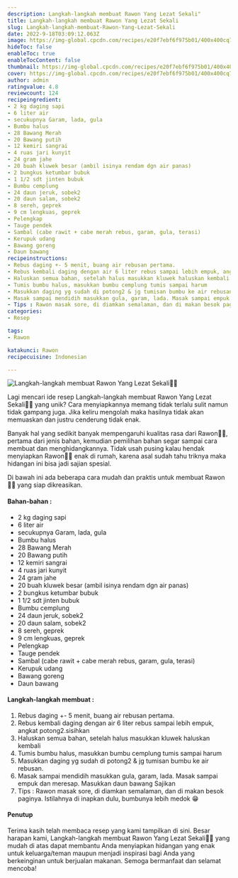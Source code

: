 ```yaml
---
description: Langkah-langkah membuat Rawon Yang Lezat Sekali"
title: Langkah-langkah membuat Rawon Yang Lezat Sekali
slug: Langkah-langkah-membuat-Rawon-Yang-Lezat-Sekali
date: 2022-9-18T03:09:12.063Z
image: https://img-global.cpcdn.com/recipes/e20f7ebf6f975b01/400x400cq70/photo.jpg
hideToc: false
enableToc: true
enableTocContent: false
thumbnail: https://img-global.cpcdn.com/recipes/e20f7ebf6f975b01/400x400cq70/photo.jpg
cover: https://img-global.cpcdn.com/recipes/e20f7ebf6f975b01/400x400cq70/photo.jpg
author: admin
ratingvalue: 4.8
reviewcount: 124
recipeingredient:
- 2 kg daging sapi
- 6 liter air
- secukupnya Garam, lada, gula
- Bumbu halus
- 28 Bawang Merah
- 20 Bawang putih
- 12 kemiri sangrai
- 4 ruas jari kunyit
- 24 gram jahe
- 20 buah kluwek besar (ambil isinya rendam dgn air panas)
- 2 bungkus ketumbar bubuk
- 1 1/2 sdt jinten bubuk
- Bumbu cemplung
- 24 daun jeruk, sobek2
- 20 daun salam, sobek2
- 8 sereh, geprek
- 9 cm lengkuas, geprek
- Pelengkap
- Tauge pendek
- Sambal (cabe rawit + cabe merah rebus, garam, gula, terasi)
- Kerupuk udang
- Bawang goreng
- Daun bawang
recipeinstructions:
- Rebus daging +- 5 menit, buang air rebusan pertama.
- Rebus kembali daging dengan air 6 liter rebus sampai lebih empuk, angkat potong2.sisihkan
- Haluskan semua bahan, setelah halus masukkan kluwek haluskan kembali
- Tumis bumbu halus, masukkan bumbu cemplung tumis sampai harum
- Masukkan daging yg sudah di potong2 & jg tumisan bumbu ke air rebusan.
- Masak sampai mendidih masukkan gula, garam, lada. Masak sampai empuk dan meresap. Masukkan daun bawang Sajikan
- Tips : Rawon masak sore, di diamkan semalaman, dan di makan besok paginya. Istilahnya di inapkan dulu, bumbunya lebih medok 😁
categories:
- Resep

tags:
- Rawon

katakunci: Rawon
recipecuisine: Indonesian

---
```


![Langkah-langkah membuat Rawon Yang Lezat Sekali👩‍🍳](https://img-global.cpcdn.com/recipes/e20f7ebf6f975b01/400x400cq70/photo.jpg)

Lagi mencari ide resep Langkah-langkah membuat Rawon Yang Lezat Sekali👩‍🍳 yang unik? Cara menyiapkannya memang tidak terlalu sulit namun tidak gampang juga. Jika keliru mengolah maka hasilnya tidak akan memuaskan dan justru cenderung tidak enak.

Banyak hal yang sedikit banyak mempengaruhi kualitas rasa dari Rawon👩‍🍳, pertama dari jenis bahan, kemudian pemilihan bahan segar sampai cara membuat dan menghidangkannya. Tidak usah pusing kalau hendak menyiapkan Rawon👩‍🍳 enak di rumah, karena asal sudah tahu triknya maka hidangan ini bisa jadi sajian spesial.

Di bawah ini ada beberapa cara mudah dan praktis untuk membuat Rawon👩‍🍳 yang siap dikreasikan.

<!--inarticleads1-->

#### Bahan-bahan :

- 2 kg daging sapi
- 6 liter air
- secukupnya Garam, lada, gula
- Bumbu halus
- 28 Bawang Merah
- 20 Bawang putih
- 12 kemiri sangrai
- 4 ruas jari kunyit
- 24 gram jahe
- 20 buah kluwek besar (ambil isinya rendam dgn air panas)
- 2 bungkus ketumbar bubuk
- 1 1/2 sdt jinten bubuk
- Bumbu cemplung
- 24 daun jeruk, sobek2
- 20 daun salam, sobek2
- 8 sereh, geprek
- 9 cm lengkuas, geprek
- Pelengkap
- Tauge pendek
- Sambal (cabe rawit + cabe merah rebus, garam, gula, terasi)
- Kerupuk udang
- Bawang goreng
- Daun bawang

<!--inarticleads2-->

#### Langkah-langkah membuat :

1. Rebus daging +- 5 menit, buang air rebusan pertama.
1. Rebus kembali daging dengan air 6 liter rebus sampai lebih empuk, angkat potong2.sisihkan
1. Haluskan semua bahan, setelah halus masukkan kluwek haluskan kembali
1. Tumis bumbu halus, masukkan bumbu cemplung tumis sampai harum
1. Masukkan daging yg sudah di potong2 & jg tumisan bumbu ke air rebusan.
1. Masak sampai mendidih masukkan gula, garam, lada. Masak sampai empuk dan meresap. Masukkan daun bawang Sajikan
1. Tips : Rawon masak sore, di diamkan semalaman, dan di makan besok paginya. Istilahnya di inapkan dulu, bumbunya lebih medok 😁

#### Penutup

Terima kasih telah membaca resep yang kami tampilkan di sini. Besar harapan kami, Langkah-langkah membuat Rawon Yang Lezat Sekali👩‍🍳 yang mudah di atas dapat membantu Anda menyiapkan hidangan yang enak untuk keluarga/teman maupun menjadi inspirasi bagi Anda yang berkeinginan untuk berjualan makanan. Semoga bermanfaat dan selamat mencoba!